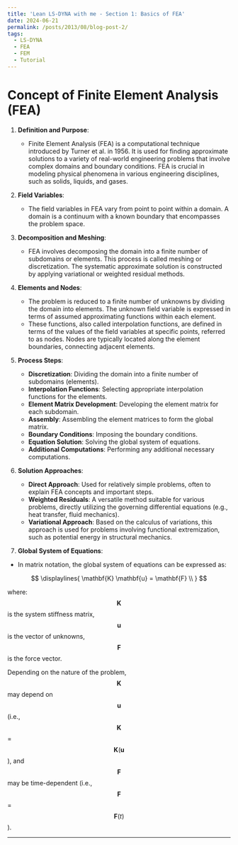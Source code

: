```yaml
---
title: 'Lean LS-DYNA with me - Section 1: Basics of FEA'
date: 2024-06-21
permalink: /posts/2013/08/blog-post-2/
tags:
  - LS-DYNA
  - FEA
  - FEM
  - Tutorial
---
```


Concept of Finite Element Analysis (FEA)
===

1. **Definition and Purpose**:
   - Finite Element Analysis (FEA) is a computational technique introduced by Turner et al. in 1956. It is used for finding approximate solutions to a variety of real-world engineering problems that involve complex domains and boundary conditions. FEA is crucial in modeling physical phenomena in various engineering disciplines, such as solids, liquids, and gases.

2. **Field Variables**:
   - The field variables in FEA vary from point to point within a domain. A domain is a continuum with a known boundary that encompasses the problem space.

3. **Decomposition and Meshing**:
   - FEA involves decomposing the domain into a finite number of subdomains or elements. This process is called meshing or discretization. The systematic approximate solution is constructed by applying variational or weighted residual methods.

4. **Elements and Nodes**:
   - The problem is reduced to a finite number of unknowns by dividing the domain into elements. The unknown field variable is expressed in terms of assumed approximating functions within each element.
   - These functions, also called interpolation functions, are defined in terms of the values of the field variables at specific points, referred to as nodes. Nodes are typically located along the element boundaries, connecting adjacent elements.

5. **Process Steps**:
   - **Discretization**: Dividing the domain into a finite number of subdomains (elements).
   - **Interpolation Functions**: Selecting appropriate interpolation functions for the elements.
   - **Element Matrix Development**: Developing the element matrix for each subdomain.
   - **Assembly**: Assembling the element matrices to form the global matrix.
   - **Boundary Conditions**: Imposing the boundary conditions.
   - **Equation Solution**: Solving the global system of equations.
   - **Additional Computations**: Performing any additional necessary computations.

6. **Solution Approaches**:
   - **Direct Approach**: Used for relatively simple problems, often to explain FEA concepts and important steps.
   - **Weighted Residuals**: A versatile method suitable for various problems, directly utilizing the governing differential equations (e.g., heat transfer, fluid mechanics).
   - **Variational Approach**: Based on the calculus of variations, this approach is used for problems involving functional extremization, such as potential energy in structural mechanics.

7. **Global System of Equations**:

- In matrix notation, the global system of equations can be expressed as:

$$
\displaylines{
\mathbf{K} \mathbf{u} = \mathbf{F} \\
}
$$

where:  
$$\mathbf{K}$$ is the system stiffness matrix,  
$$\mathbf{u}$$ is the vector of unknowns,  
$$\mathbf{F}$$ is the force vector.  

Depending on the nature of the problem, $$\mathbf{K}$$ may depend on $$\mathbf{u}$$ (i.e., $$\mathbf{K}$$ = $$\mathbf{K}(\mathbf{u}$$), and $$\mathbf{F}$$ may be time-dependent (i.e., $$\mathbf{F}$$ = $$\mathbf{F}(t)$$).




------
